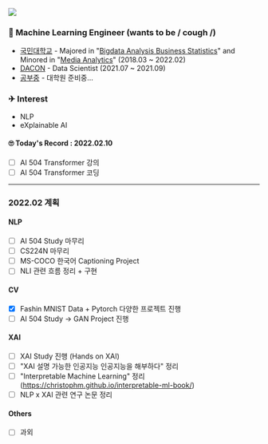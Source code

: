 <a href="https://hits.seeyoufarm.com"><img src="https://hits.seeyoufarm.com/api/count/incr/badge.svg?url=https%3A%2F%2Fgithub.com%2FJayHong99&count_bg=%2379C83D&title_bg=%23555555&icon=&icon_color=%23E7E7E7&title=hits&edge_flat=false"/></a>

### 🧐 Machine Learning Engineer (wants to be / cough /)
- [국민대학교](https://www.kookmin.ac.kr) - Majored in "[Bigdata Analysis Business Statistics](https://biz.kookmin.ac.kr/undergraduate/business/big?tab=1)" and Minored in "[Media Analytics](https://hat.kookmin.ac.kr/link/analytics)" (2018.03 ~ 2022.02)
- [DACON](https://www.dacon.io) - Data Scientist (2021.07 ~ 2021.09)
- [공부중](https://github.com/JayHong99) - 대학원 준비중... 

### ✈ Interest
- NLP
- eXplainable AI



#### 🙄 Today's Record : 2022.02.10
- [ ] AI 504 Transformer 강의
- [ ] AI 504 Transformer 코딩 

---
### 2022.02 계획
#### NLP
- [ ] AI 504 Study 마무리
- [ ] CS224N 마무리
- [ ] MS-COCO 한국어 Captioning Project
- [ ] NLI 관련 흐름 정리 + 구현

#### CV
- [X] Fashin MNIST Data + Pytorch 다양한 프로젝트 진행
- [ ] AI 504 Study -> GAN Project 진행

#### XAI
- [ ] XAI Study 진행 (Hands on XAI)
- [ ] "XAI 설명 가능한 인공지능 인공지능을 해부하다" 정리
- [ ] "Interpretable Machine Learning" 정리 (https://christophm.github.io/interpretable-ml-book/)
- [ ] NLP x XAI 관련 연구 논문 정리

#### Others
- [ ] 과외
